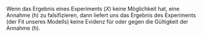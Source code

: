 Wenn das Ergebnis eines Experiments ($X$) keine Möglichkeit hat, eine Annahme ($h$) zu falsifizieren, dann liefert uns das Ergebnis des Experiments (der Fit unseres Modells) keine Evidenz für oder gegen die Gültigkeit der Annahme ($h$).